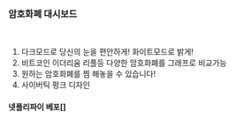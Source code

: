 ### 암호화폐 대시보드

<br/>

1. 다크모드로 당신의 눈을 편안하게! 화이트모드로 밝게!
2. 비트코인 이더리움 리플등 다양한 암호화폐를 그래프로 비교가능
3. 원하는 암호화폐를 찜 해놓을 수 있습니다!
4. 사이버틱 펑크 디자인

#### 넷플리파이 베포[]
